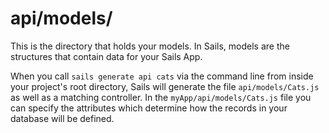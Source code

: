 # api/models/

This is the directory that holds your models.  In Sails, models are the structures that contain data for your Sails App.

When you call `sails generate api cats` via the command line from inside your project's root directory, Sails will generate the file `api/models/Cats.js` as well as a matching controller.  In the `myApp/api/models/Cats.js` file you can specify the attributes which determine how the records in your database will be defined.



<docmeta name="displayName" value="models">

